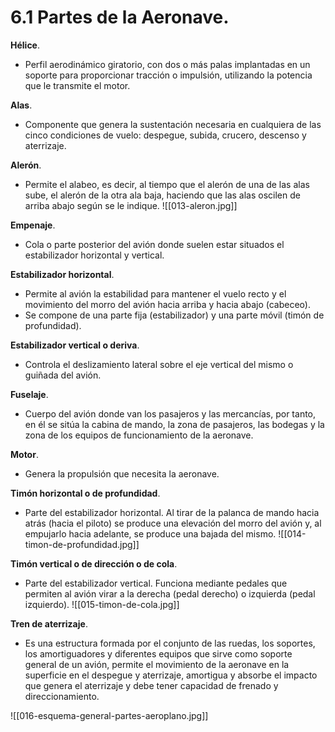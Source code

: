 
# 6.1 Partes de la Aeronave.

**Hélice**.
- Perfil aerodinámico giratorio, con dos o más palas implantadas en un soporte para proporcionar tracción o impulsión, utilizando la potencia que le transmite el motor.

**Alas**.
- Componente que genera la sustentación necesaria en cualquiera de las cinco condiciones de vuelo: despegue, subida, crucero, descenso y aterrizaje.

**Alerón**.
- Permite el alabeo, es decir, al tiempo que el alerón de una de las alas sube, el alerón de la otra ala baja, haciendo que las alas oscilen de arriba abajo según se le indique.
	![[013-aleron.jpg]]

**Empenaje**.
- Cola o parte posterior del avión donde suelen estar situados el estabilizador horizontal y vertical.

**Estabilizador horizontal**.
- Permite al avión la estabilidad para mantener el vuelo recto y el movimiento del morro del avión hacia arriba y hacia abajo (cabeceo).
- Se compone de una parte fija (estabilizador) y una parte móvil (timón de profundidad).

**Estabilizador vertical o deriva**.
- Controla el deslizamiento lateral sobre el eje vertical del mismo o guiñada del avión.

**Fuselaje**.
- Cuerpo del avión donde van los pasajeros y las mercancías, por tanto, en él se sitúa la cabina de mando, la zona de pasajeros, las bodegas y la zona de los equipos de funcionamiento de la aeronave.

**Motor**.
- Genera la propulsión que necesita la aeronave.

**Timón horizontal o de profundidad**.
- Parte del estabilizador horizontal. Al tirar de la palanca de mando hacia atrás (hacia el piloto) se produce una elevación del morro del avión y, al empujarlo hacia adelante, se produce una bajada del mismo.
	![[014-timon-de-profundidad.jpg]]

**Timón vertical o de dirección o de cola**.
- Parte del estabilizador vertical. Funciona mediante pedales que permiten al avión virar a la derecha (pedal derecho) o izquierda (pedal izquierdo).
	![[015-timon-de-cola.jpg]]

**Tren de aterrizaje**.
- Es una estructura formada por el conjunto de las ruedas, los soportes, los amortiguadores y diferentes equipos que sirve como soporte general de un avión, permite el movimiento de la aeronave en la superficie en el despegue y aterrizaje, amortigua y absorbe el impacto que genera el aterrizaje y debe tener capacidad de frenado y direccionamiento.

![[016-esquema-general-partes-aeroplano.jpg]]



